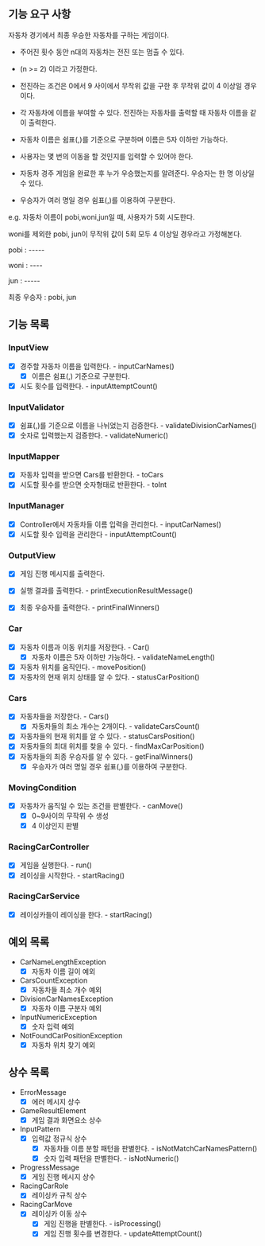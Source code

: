 ## 기능 요구 사항

자동차 경기에서 최종 우승한 자동차를 구하는 게임이다.

- 주어진 횟수 동안 n대의 자동차는 전진 또는 멈출 수 있다.
- (n >= 2) 이라고 가정한다.
- 전진하는 조건은 0에서 9 사이에서 무작위 값을 구한 후 무작위 값이 4 이상일 경우이다.
- 각 자동차에 이름을 부여할 수 있다. 전진하는 자동차를 출력할 때 자동차 이름을 같이 출력한다.
- 자동차 이름은 쉼표(,)를 기준으로 구분하며 이름은 5자 이하만 가능하다.


- 사용자는 몇 번의 이동을 할 것인지를 입력할 수 있어야 한다.
- 자동차 경주 게임을 완료한 후 누가 우승했는지를 알려준다. 우승자는 한 명 이상일 수 있다.
- 우승자가 여러 명일 경우 쉼표(,)를 이용하여 구분한다.

e.g. 자동차 이름이 pobi,woni,jun일 때, 사용자가 5회 시도한다.

woni를 제외한 pobi, jun이 무작위 값이 5회 모두 4 이상일 경우라고 가정해본다.

pobi : -----

woni : ----

jun : -----

최종 우승자 : pobi, jun

## 기능 목록

### InputView 
- [x] 경주할 자동차 이름을 입력한다. -  inputCarNames()
  - [x] 이름은 쉼표(,) 기준으로 구분한다.
- [x] 시도 횟수를 입력한다. - inputAttemptCount()

### InputValidator
- [x] 쉼표(,)를 기준으로 이름을 나뉘었는지 검증한다. - validateDivisionCarNames()
- [x] 숫자로 입력했는지 검증한다. - validateNumeric()

### InputMapper
- [x] 자동차 입력을 받으면 Cars를 반환한다. - toCars
- [x] 시도할 횟수를 받으면 숫자형태로 반환한다. - toInt

### InputManager
- [x] Controller에서 자동차들 이름 입력을 관리한다. - inputCarNames()
- [x] 시도할 횟수 입력을 관리한다 - inputAttemptCount()

### OutputView
- [x] 게임 진행 메시지를 출력한다.
- [x] 실행 결과를 출력한다. - printExecutionResultMessage()
- [x] 최종 우승자를 출력한다. - printFinalWinners()


### Car
- [x] 자동차 이름과 이동 위치를 저장한다. - Car()
  - [x] 자동차 이름은 5자 이하만 가능하다. - validateNameLength()
- [x] 자동차 위치를 움직인다. - movePosition()
- [x] 자동차의 현재 위치 상태를 알 수 있다. - statusCarPosition()

### Cars
- [x] 자동차들을 저장한다. - Cars()
  - [x] 자동차들의 최소 개수는 2개이다. - validateCarsCount()
- [x] 자동차들의 현재 위치를 알 수 있다. - statusCarsPosition()
- [x] 자동차들의 최대 위치를 찾을 수 있다. - findMaxCarPosition()
- [x] 자동차들의 최종 우승자를 알 수 있다. - getFinalWinners()
  - [x] 우승자가 여러 명일 경우 쉼표(,)를 이용하여 구분한다.

### MovingCondition
- [x] 자동차가 움직일 수 있는 조건을 판별한다. - canMove()
  - [x] 0~9사이의 무작위 수 생성
  - [x] 4 이상인지 판별

### RacingCarController
- [x] 게임을 실행한다. - run()
- [x] 레이싱을 시작한다. - startRacing()

### RacingCarService
- [x] 레이싱카들이 레이싱을 한다. - startRacing()

## 예외 목록
- CarNameLengthException
  - [x] 자동차 이름 길이 예외
- CarsCountException
  - [x] 자동차들 최소 개수 예외
- DivisionCarNamesException
  - [x] 자동차 이름 구분자 예외
- InputNumericException
  - [x] 숫자 입력 예외
- NotFoundCarPositionException
  - [x] 자동차 위치 찾기 예외

## 상수 목록
- ErrorMessage
  - [x] 에러 메시지 상수
- GameResultElement
  - [x] 게임 결과 화면요소 상수
- InputPattern
  - [x] 입력값 정규식 상수
    - [x] 자동차들 이름 분할 패턴을 판별한다. - isNotMatchCarNamesPattern()
    - [x] 숫자 입력 패턴을 판별한다. - isNotNumeric()
- ProgressMessage
  - [x] 게임 진행 메시지 상수
- RacingCarRole
  - [x] 레이싱카 규칙 상수
- RacingCarMove
  - [x] 레이싱카 이동 상수
    - [x] 게임 진행을 판별한다. - isProcessing()
    - [x] 게임 진행 횟수를 변경한다. - updateAttemptCount()